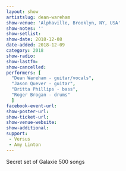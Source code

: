```yaml
---
layout: show
artistslug: dean-wareham
show-venue: 'Alphaville, Brooklyn, NY, USA'
show-notes: ''
show-setlist:
show-date: 2018-12-08
date-added: 2018-12-09
category: 2018
show-radio:
show-lastfm:
show-cancelled:
performers: [
  "Dean Wareham - guitar/vocals",
  "Jason Quever - guitar",
  "Britta Phillips - bass",
  "Roger Brogan - drums"
  ]
facebook-event-url:
show-poster-url:
show-ticket-url: 
show-venue-website: 
show-additional:
support:
 - Versus
 - Amy Linton
---
```

Secret set of Galaxie 500 songs
